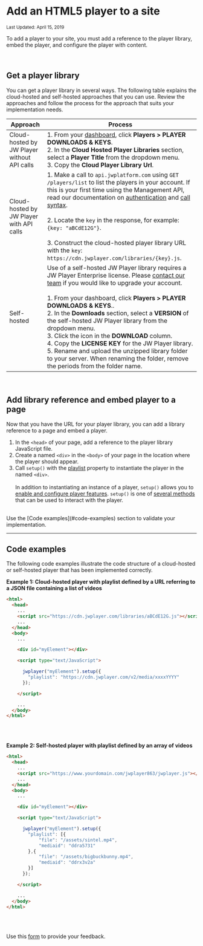 # Add an HTML5 player to a site

<sup>Last Updated: April 15, 2019</sup>

To add a player to your site, you must add a reference to the player library, embed the player, and configure the player with content.

<br/>

## Get a player library

 You can get a player library in several ways. The following table explains the cloud-hosted and self-hosted approaches that you can use. Review the approaches and follow the process for the approach that suits your implementation needs.

| Approach | Process |
|---|---|
| Cloud-hosted by JW Player without API calls | 1. From your <a href="https://dashboard.jwplayer.com/" target="_blank">dashboard</a>,  click **Players > PLAYER DOWNLOADS & KEYS**.<br/>2. In the **Cloud Hosted Player Libraries** section, select a **Player Title** from the dropdown menu.<br/>3. Copy the **Cloud Player Library Url**.|
| Cloud-hosted by JW Player with API calls | 1. Make a call to `api.jwplatform.com` using `GET /players/list` to list the players in your account. If this is your first time using the Management API, read our documentation on [authentication](https://developer.jwplayer.com/jw-platform/reference/v1/authentication.html) and [call syntax](https://developer.jwplayer.com/jw-platform/reference/v1/call_syntax.html).<br/><br/>2. Locate the `key` in the response, for example: `{key: "aBCdE12G"}`.<br/><br/>3. Construct the cloud-hosted player library URL with the `key`: `https://cdn.jwplayer.com/libraries/{key}.js`.|
| Self-hosted | Use of a self-hosted JW Player library requires a JW Player Enterprise license. Please [contact our team](https://www.jwplayer.com/contact-us/?utm_source=developer&utm_medium=CTA&utm_campaign=player-docs) if you would like to upgrade your account.<br/><br/>1. From your dashboard,  click **Players > PLAYER DOWNLOADS & KEYS**..<br/>2. In the **Downloads** section, select a **VERSION** of the self-hosted JW Player library from the dropdown menu.<br/>3. Click the icon in the **DOWNLOAD** column.<br/>4. Copy the **LICENSE KEY** for the JW Player library.<br/>5. Rename and upload the unzipped library folder to your server. When renaming the folder, remove the periods from the folder name.

<br/>

## Add library reference and embed player to a page

Now that you have the URL for your player library, you can add a library reference to a page and embed a player.

1. In the `<head>` of your page, add a reference to the player library JavaScript file.
2. Create a named `<div>` in the `<body>` of your page in the location where the player should appear.
3. Call `setup()` with the <a href="https://developer.jwplayer.com/jw-player/docs/developer-guide/customization/configuration-reference/#playlist" target="_blank">playlist</a> property to instantiate the player in the named `<div>`.<br/><br/>In addition to instantiating an instance of a player, `setup()` allows you to [enable and configure player features](../customization/configuration-reference.md). `setup()` is one of <a href="https://developer.jwplayer.com/jw-player/docs/javascript-api-reference/" target="_blank">several methods</a> that can be used to interact with the player.

<br/>
Use the [Code examples](#code-examples) section to validate your implementation.
<br/>
<hr/>

<a name="code-examples"></a>
## Code examples

The following code examples illustrate the code structure of a cloud-hosted or self-hosted player that has been implemented correctly.

**Example 1: Cloud-hosted player with playlist defined by a URL referring to a JSON file containing a list of videos**

```html
<html>
  <head>
    ...
    <script src="https://cdn.jwplayer.com/libraries/aBCdE12G.js"></script>
    ...
  </head>
  <body>
    ...

    <div id="myElement"></div>

    <script type="text/JavaScript">

      jwplayer("myElement").setup({ 
        "playlist": "https://cdn.jwplayer.com/v2/media/xxxxYYYY"
      });

    </script>

    ...
  </body>
</html>
```
<br/><br/>

**Example 2: Self-hosted player with playlist defined by an array of videos**
```html
<html>
  <head>
    ...
    <script src="https://www.yourdomain.com/jwplayer863/jwplayer.js"></script>
    ...
  </head>
  <body>
    ...

    <div id="myElement"></div>

    <script type="text/JavaScript">

      jwplayer("myElement").setup({ 
        "playlist": [{
            "file": "/assets/sintel.mp4",
            "mediaid": "ddra5731"
        },{
            "file": "/assets/bigbuckbunny.mp4",
            "mediaid": "ddrx3v2a"
        }]
      });

    </script>

    ...
  </body>
</html>
```

<br/><br/>
<div id="wufoo-mff60sc1xnn4cu">
Use this <a href="https://jwplayerdocs.wufoo.com/forms/mff60sc1xnn4cu">form</a> to provide your feedback.
</div>
<script type="text/javascript">var mff60sc1xnn4cu;(function(d, t) {
var s = d.createElement(t), options = {
'userName':'jwplayerdocs',
'formHash':'mff60sc1xnn4cu',
'autoResize':true,
'height':'288',
'async':true,
'host':'wufoo.com',
'header':'show',
'ssl':true,
'defaultValues': 'field118=' + location.pathname};
s.src = ('https:' == d.location.protocol ? 'https://' : 'http://') + 'www.wufoo.com/scripts/embed/form.js';
s.onload = s.onreadystatechange = function() {
var rs = this.readyState; if (rs) if (rs != 'complete') if (rs != 'loaded') return;
try { mff60sc1xnn4cu = new WufooForm();mff60sc1xnn4cu.initialize(options);mff60sc1xnn4cu.display(); } catch (e) {}};
var scr = d.getElementsByTagName(t)[0], par = scr.parentNode; par.insertBefore(s, scr);
})(document, 'script');</script>